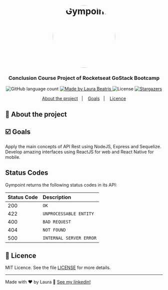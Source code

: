 <h1 align="center">
  <img alt="Gympoint" title="Gympoint" src=".github/logo-readme.gif" width="200px" style="border-radius:100px"/>
</h1>

<h3 align="center">
  Conclusion Course Project of Rocketseat GoStack Bootcamp
</h3>

<p align="center">
  <img alt="GitHub language count" src="https://img.shields.io/github/languages/count/laurabeatris/projects_store?color=brightgreen&logoColor=black">

  <a href="https://www.linkedin.com/in/laurabeatris/">
    <img alt="Made by Laura Beatris" src="https://img.shields.io/badge/made%20by-laurabeatris-brightgreen">
  </a>

  <img alt="License" src="https://img.shields.io/badge/license-MIT-%2304D361">

  <a href="https://github.com/LauraBeatris/projects_store/stargazers">
    <img alt="Stargazers" src="https://img.shields.io/github/stars/LauraBeatris/projects_store?color=brightgreen&style=social">
  </a>
</p>

<p align="center">
  <a href="#rocket-about-the-project">About the project</a>&nbsp;&nbsp;&nbsp;|&nbsp;&nbsp;&nbsp;
  <a href="#ballot_box_with_check-goals">Goals</a>&nbsp;&nbsp;&nbsp;|&nbsp;&nbsp;&nbsp;
  <a href="#memo-licence">Licence</a>
</p>

## :rocket: About the project


## :ballot_box_with_check: Goals

Apply the main concepts of API Rest using NodeJS, Express and Sequelize. Develop amazing interfaces using ReactJS for web and React Native for mobile. 

## Status Codes

Gympoint returns the following status codes in its API:

| Status Code | Description |
| :--- | :--- |
| 200 | `OK` |
| 422 | `UNPROCESSABLE ENTITY` |
| 400 | `BAD REQUEST` |
| 404 | `NOT FOUND` |
| 500 | `INTERNAL SERVER ERROR` |

## :memo: Licence

MIT Licence. See the file [LICENSE](LICENSE.md) for more details.

---

Made with ♥ by Laura :wave: [See my linkedin!](https://www.linkedin.com/in/laurabeatris/)
